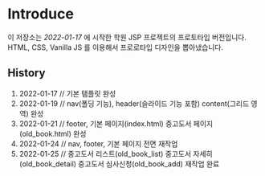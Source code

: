# Introduce

이 저장소는 _2022-01-17_ 에 시작한 학원 JSP 프로젝트의 프로토타입 버전입니다.<br>
HTML, CSS, Vanilla JS 를 이용해서 프로로타입 디자인을 뽑아냈습니다.

## History

1. 2022-01-17 // 기본 탬플릿 완성
2. 2022-01-19 // nav(폴딩 기능), header(슬라이드 기능 포함) content(그리드 영역) 완성
3. 2022-01-21 // footer, 기본 페이지(index.html) 중고도서 페이지(old_book.html) 완성
4. 2022-01-24 // nav, footer, 기본 페이지 전면 재작업
5. 2022-01-25 // 중고도서 리스트(old_book_list) 중고도서 자세히(old_book_detail) 중고도서 심사신청(old_book_add) 재작업 완료
